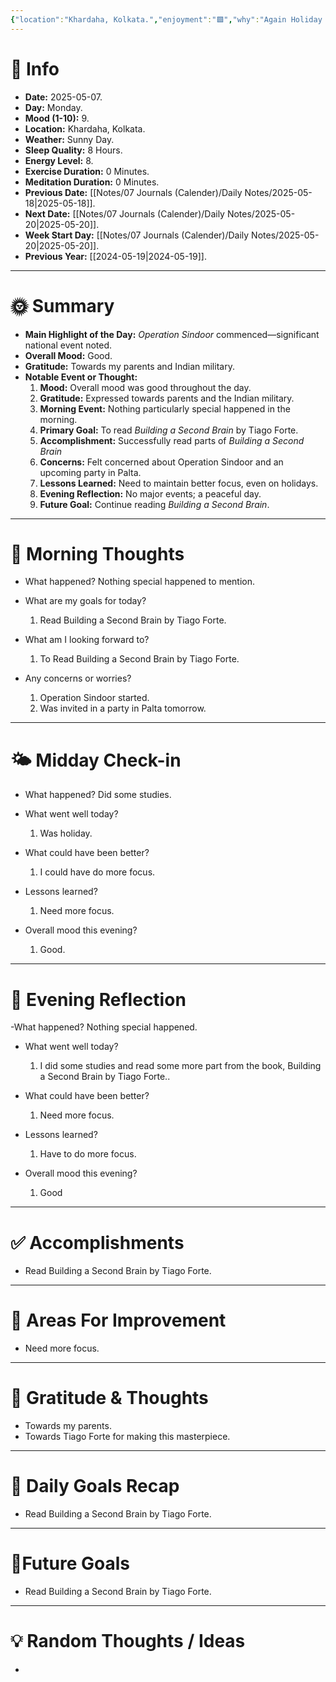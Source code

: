 ```yaml
---
{"location":"Khardaha, Kolkata.","enjoyment":"🟩","why":"Again Holiday and was invited.","date":"2025-05-07","dg-publish":true,"dg-home":null,"tags":["dailyreviews"],"aliases":null,"meditation":"0","exercise":"0","sleep_quality":"9 Hours","mood":"8","energy_level":"8","weather":"Sunny Day","permalink":"/notes/07-journals-calender/daily-notes/2025-05-07/","dgPassFrontmatter":true,"updated":"2025-05-27T09:36:08.000+05:30"}
---
```



# 📅 Info

- **Date:** 2025-05-07.
- **Day:** Monday.
- **Mood (1-10):** 9.
- **Location:** Khardaha, Kolkata.
- **Weather:** Sunny Day.
- **Sleep Quality:** 8 Hours.
- **Energy Level:** 8.
- **Exercise Duration:** 0 Minutes.
- **Meditation Duration:** 0 Minutes.
- **Previous Date:** [[Notes/07 Journals (Calender)/Daily Notes/2025-05-18\|2025-05-18]].
- **Next Date:** [[Notes/07 Journals (Calender)/Daily Notes/2025-05-20\|2025-05-20]].
- **Week Start Day:** [[Notes/07 Journals (Calender)/Daily Notes/2025-05-20\|2025-05-20]].
- **Previous Year:** [[2024-05-19\|2024-05-19]].

---

# 🌞 Summary

- **Main Highlight of the Day:** _Operation Sindoor_ commenced—significant national event noted.
- **Overall Mood:** Good.
- **Gratitude:** Towards my parents and Indian military.
- **Notable Event or Thought:** 
	1) **Mood:** Overall mood was good throughout the day.
	2) **Gratitude:** Expressed towards parents and the Indian military.
	3) **Morning Event:** Nothing particularly special happened in the morning.
	4) **Primary Goal:** To read _Building a Second Brain_ by Tiago Forte.
	5) **Accomplishment:** Successfully read parts of _Building a Second Brain_
	6) **Concerns:** Felt concerned about Operation Sindoor and an upcoming party in Palta.
	7) **Lessons Learned:** Need to maintain better focus, even on holidays.
	8) **Evening Reflection:** No major events; a peaceful day.
	9) **Future Goal:** Continue reading _Building a Second Brain_.

---

# 🧠 Morning Thoughts

- What happened? 
	Nothing special happened to mention.

- What are my goals for today?
	1) Read Building a Second Brain by Tiago Forte.

- What am I looking forward to?
	1) To Read Building a Second Brain by Tiago Forte.

- Any concerns or worries?
	1) Operation Sindoor started.
	2) Was invited in a party in Palta tomorrow.

---

# 🌤️ Midday Check-in

- What happened? 
	Did some studies.

- What went well today?
	1) Was holiday.

- What could have been better?
	1) I could have do more focus.

- Lessons learned?
	1) Need more focus.

- Overall mood this evening?
	1) Good.

---

# 🌙 Evening Reflection

-What happened? 
	Nothing special happened.

- What went well today?
	1) I did some studies and read some more part from the book, Building a Second Brain by Tiago Forte..

- What could have been better?
	1) Need more focus.

- Lessons learned?
	1) Have to do more focus.

- Overall mood this evening?
	1) Good

---

# ✅ Accomplishments

 - Read Building a Second Brain by Tiago Forte.

---

# 🔄 Areas For Improvement

 - Need more focus.

---

# 🙏 Gratitude & Thoughts

 - Towards my parents.
 - Towards Tiago Forte for making this masterpiece.

---

# 🎯 Daily Goals Recap

 - Read Building a Second Brain by Tiago Forte.

---

# 🌌Future Goals

- Read Building a Second Brain by Tiago Forte.

---

# 💡 Random Thoughts / Ideas

- 